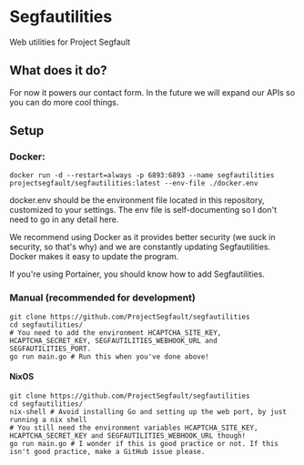 # Segfautilities
Web utilities for Project Segfault

## What does it do?
For now it powers our contact form. In the future we will expand our APIs so you can do more cool things.

## Setup

### Docker:
```
docker run -d --restart=always -p 6893:6893 --name segfautilities projectsegfault/segfautilities:latest --env-file ./docker.env
```
docker.env should be the environment file located in this repository, customized to your settings. The env file is self-documenting so I don't need to go in any detail here.


We recommend using Docker as it provides better security (we suck in security, so that's why) and we are constantly updating Segfautilities. Docker makes it easy to update the program.

If you're using Portainer, you should know how to add Segfautilities.

### Manual (recommended for development)
```
git clone https://github.com/ProjectSegfault/segfautilities
cd segfautilities/
# You need to add the environment HCAPTCHA_SITE_KEY, HCAPTCHA_SECRET_KEY, SEGFAUTILITIES_WEBHOOK_URL and SEGFAUTILITIES_PORT.
go run main.go # Run this when you've done above!
```
#### NixOS
```
git clone https://github.com/ProjectSegfault/segfautilities
cd segfautilities/
nix-shell # Avoid installing Go and setting up the web port, by just running a nix shell
# You still need the environment variables HCAPTCHA_SITE_KEY, HCAPTCHA_SECRET_KEY and SEGFAUTILITIES_WEBHOOK_URL though!
go run main.go # I wonder if this is good practice or not. If this isn't good practice, make a GitHub issue please.
```
